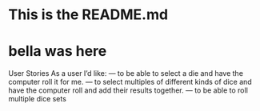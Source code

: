 # This is the README.md
# bella was here
User Stories
As a user I’d like:
—  to be able to select a die and have the computer roll it for me.
— to select multiples of different kinds of dice and have the computer roll and add their results together.
—  to be able to roll multiple dice sets